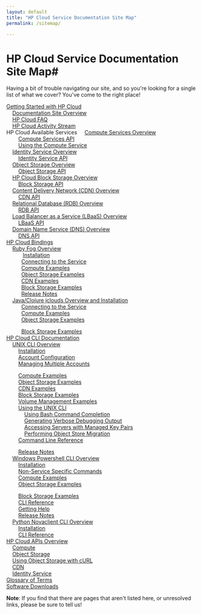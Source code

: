 ```yaml
---
layout: default
title: "HP Cloud Service Documentation Site Map"
permalink: /sitemap/

---
```

# HP Cloud Service Documentation Site Map#

Having a bit of trouble navigating our site, and so you're looking for a single list of what we cover?  You've come to the right place!

[Getting Started with HP Cloud](/)<br>
&nbsp;&nbsp;&nbsp;&nbsp;[Documentation Site Overview](/site-overview)<br>
&nbsp;&nbsp;&nbsp;&nbsp;[HP Cloud FAQ](/faq)<br>
&nbsp;&nbsp;&nbsp;&nbsp;[HP Cloud Activity Stream](/activity-stream)<br>
HP Cloud Available Services
&nbsp;&nbsp;&nbsp;&nbsp;[Compute Services Overview](/compute)<br>
&nbsp;&nbsp;&nbsp;&nbsp;&nbsp;&nbsp;&nbsp;&nbsp;[Compute Services API](/compute/api)<br>
&nbsp;&nbsp;&nbsp;&nbsp;&nbsp;&nbsp;&nbsp;&nbsp;[Using the Compute Service](/compute/using)<br>
&nbsp;&nbsp;&nbsp;&nbsp;[Identity Service Overview](/identity)<br>
&nbsp;&nbsp;&nbsp;&nbsp;&nbsp;&nbsp;&nbsp;&nbsp;[Identity Service API](identity/api)<br>
&nbsp;&nbsp;&nbsp;&nbsp;[Object Storage Overview](/object-storage)<br>
&nbsp;&nbsp;&nbsp;&nbsp;&nbsp;&nbsp;&nbsp;&nbsp;[Object Storage API](/object-storage/api)<br>
&nbsp;&nbsp;&nbsp;&nbsp;[HP Cloud Block Storage Overview](/block-storage)<br>
&nbsp;&nbsp;&nbsp;&nbsp;&nbsp;&nbsp;&nbsp;&nbsp;[Block Storage API](/block-storage/api)<br>
&nbsp;&nbsp;&nbsp;&nbsp;[Content Delivery Network (CDN) Overview](/cdn)<br>
&nbsp;&nbsp;&nbsp;&nbsp;&nbsp;&nbsp;&nbsp;&nbsp;[CDN API](/cdn/api)<br>
&nbsp;&nbsp;&nbsp;&nbsp;[Relational Database (RDB) Overview](/rdb)<br>
&nbsp;&nbsp;&nbsp;&nbsp;&nbsp;&nbsp;&nbsp;&nbsp;[RDB API](/rdb/api)<br>
&nbsp;&nbsp;&nbsp;&nbsp;[Load Balancer as a Service (LBaaS) Overview](/lbaas)<br>
&nbsp;&nbsp;&nbsp;&nbsp;&nbsp;&nbsp;&nbsp;&nbsp;[LBaaS API](/lbaas/api)<br>
&nbsp;&nbsp;&nbsp;&nbsp;[Domain Name Service (DNS) Overview](/dns)<br>
&nbsp;&nbsp;&nbsp;&nbsp;&nbsp;&nbsp;&nbsp;&nbsp;[DNS API](/dns/api)<br>
[HP Cloud Bindings](/bindings)<br>
&nbsp;&nbsp;&nbsp;&nbsp;[Ruby Fog Overview](/bindings/fog)<br>
&nbsp;&nbsp;&nbsp;&nbsp;&nbsp;&nbsp;&nbsp;&nbsp;&nbsp;&nbsp;&nbsp;[Installation](/bindings/fog/install)<br>
&nbsp;&nbsp;&nbsp;&nbsp;&nbsp;&nbsp;&nbsp;&nbsp;&nbsp;&nbsp;[Connecting to the Service](/bindings/fog/connect)<br>
&nbsp;&nbsp;&nbsp;&nbsp;&nbsp;&nbsp;&nbsp;&nbsp;&nbsp;&nbsp;[Compute Examples](/bindings/fog/compute)<br>
&nbsp;&nbsp;&nbsp;&nbsp;&nbsp;&nbsp;&nbsp;&nbsp;&nbsp;&nbsp;[Object Storage Examples](/bindings/fog/object-storage)<br>
&nbsp;&nbsp;&nbsp;&nbsp;&nbsp;&nbsp;&nbsp;&nbsp;&nbsp;&nbsp;[CDN Examples](/bindings/fog/cdn)<br>
&nbsp;&nbsp;&nbsp;&nbsp;&nbsp;&nbsp;&nbsp;&nbsp;&nbsp;&nbsp;[Block Storage Examples](/bindings/fog/block-storage)<br>
&nbsp;&nbsp;&nbsp;&nbsp;&nbsp;&nbsp;&nbsp;&nbsp;&nbsp;&nbsp;[Release Notes](/bindings/fog/release-notes)<br>
&nbsp;&nbsp;&nbsp;&nbsp;[Java/Clojure jclouds Overview and Installation](/bindings/jclouds)<br>
&nbsp;&nbsp;&nbsp;&nbsp;&nbsp;&nbsp;&nbsp;&nbsp;&nbsp;&nbsp;[Connecting to the Service](/bindings/jclouds/connecting)<br>
&nbsp;&nbsp;&nbsp;&nbsp;&nbsp;&nbsp;&nbsp;&nbsp;&nbsp;&nbsp;[Compute Examples](/bindings/jclouds/compute)<br>
&nbsp;&nbsp;&nbsp;&nbsp;&nbsp;&nbsp;&nbsp;&nbsp;&nbsp;&nbsp;[Object Storage Examples](/bindings/jclouds/object-storage)<br>
<!--&nbsp;&nbsp;&nbsp;&nbsp;&nbsp;&nbsp;&nbsp;&nbsp;&nbsp;&nbsp;[CDN Examples](/bindings/jclouds/cdn)<br>-->
&nbsp;&nbsp;&nbsp;&nbsp;&nbsp;&nbsp;&nbsp;&nbsp;&nbsp;&nbsp;[Block Storage Examples](/bindings/jclouds/block-storage)<br>
[HP Cloud CLI Documentation](/cli)<br>
&nbsp;&nbsp;&nbsp;&nbsp;[UNIX CLI Overview](/cli/unix)<br>
&nbsp;&nbsp;&nbsp;&nbsp;&nbsp;&nbsp;&nbsp;&nbsp;[Installation](/cli/unix/install)<br>
&nbsp;&nbsp;&nbsp;&nbsp;&nbsp;&nbsp;&nbsp;&nbsp;[Account Configuration](/cli/unix/configuration)<br>
&nbsp;&nbsp;&nbsp;&nbsp;&nbsp;&nbsp;&nbsp;&nbsp;[Managing Multiple Accounts](/cli/unix/account-management)<br>
<!--&nbsp;&nbsp;&nbsp;&nbsp;&nbsp;&nbsp;&nbsp;&nbsp;&nbsp;&nbsp;&nbsp;&nbsp;[Account Management](/cli/unix/configuration)<br>-->
&nbsp;&nbsp;&nbsp;&nbsp;&nbsp;&nbsp;&nbsp;&nbsp;[Compute Examples](/cli/unix/compute)<br>
&nbsp;&nbsp;&nbsp;&nbsp;&nbsp;&nbsp;&nbsp;&nbsp;[Object Storage Examples](/cli/unix/object-storage)<br>
&nbsp;&nbsp;&nbsp;&nbsp;&nbsp;&nbsp;&nbsp;&nbsp;[CDN Examples](/cli/unix/cdn)<br>
&nbsp;&nbsp;&nbsp;&nbsp;&nbsp;&nbsp;&nbsp;&nbsp;[Block Storage Examples](/cli/unix/block-storage)<br>
&nbsp;&nbsp;&nbsp;&nbsp;&nbsp;&nbsp;&nbsp;&nbsp;[Volume Management Examples](/block-storage/volume)<br>
&nbsp;&nbsp;&nbsp;&nbsp;&nbsp;&nbsp;&nbsp;&nbsp;[Using the UNIX CLI](/cli/unix/using)<br> <!--Doug: add this page-->
&nbsp;&nbsp;&nbsp;&nbsp;&nbsp;&nbsp;&nbsp;&nbsp;&nbsp;&nbsp;&nbsp;&nbsp;[Using Bash Command Completion](/cli/unix/articles/complete)<br>
&nbsp;&nbsp;&nbsp;&nbsp;&nbsp;&nbsp;&nbsp;&nbsp;&nbsp;&nbsp;&nbsp;&nbsp;[Generating Verbose Debugging Output](/cli/unix/articles/debugging)<br>
&nbsp;&nbsp;&nbsp;&nbsp;&nbsp;&nbsp;&nbsp;&nbsp;&nbsp;&nbsp;&nbsp;&nbsp;[Accessing Servers with Managed Key Pairs](/cli/unix/articles/managedkeypairs)<br>
&nbsp;&nbsp;&nbsp;&nbsp;&nbsp;&nbsp;&nbsp;&nbsp;&nbsp;&nbsp;&nbsp;&nbsp;[Performing Object Store Migration](/cli/unix/articles/migration)<br>
&nbsp;&nbsp;&nbsp;&nbsp;&nbsp;&nbsp;&nbsp;&nbsp;[Command Line Reference](/cli/unix/reference)<br>
<!--&nbsp;&nbsp;&nbsp;&nbsp;&nbsp;&nbsp;&nbsp;&nbsp;[Getting Help](/cli/unix/help)<br>-->
&nbsp;&nbsp;&nbsp;&nbsp;&nbsp;&nbsp;&nbsp;&nbsp;[Release Notes](/cli/unix/release-notes)<br>
&nbsp;&nbsp;&nbsp;&nbsp;[Windows Powershell CLI Overview](/cli/windows)<br>
&nbsp;&nbsp;&nbsp;&nbsp;&nbsp;&nbsp;&nbsp;&nbsp;[Installation](/cli/windows/installation)<br>
&nbsp;&nbsp;&nbsp;&nbsp;&nbsp;&nbsp;&nbsp;&nbsp;[Non-Service Specific Commands](/cli/windows/commands)<br>
&nbsp;&nbsp;&nbsp;&nbsp;&nbsp;&nbsp;&nbsp;&nbsp;[Compute Examples](/cli/windows/compute)<br>
&nbsp;&nbsp;&nbsp;&nbsp;&nbsp;&nbsp;&nbsp;&nbsp;[Object Storage Examples](/cli/windows/containers-and-folders)<br>
<!--&nbsp;&nbsp;&nbsp;&nbsp;&nbsp;&nbsp;&nbsp;&nbsp;[CDN Examples](/cli/windows/cdn)<br>-->
&nbsp;&nbsp;&nbsp;&nbsp;&nbsp;&nbsp;&nbsp;&nbsp;[Block Storage Examples](/cli/windows/block-storage)<br>
&nbsp;&nbsp;&nbsp;&nbsp;&nbsp;&nbsp;&nbsp;&nbsp;[CLI Reference](/cli/windows/reference)<br>
&nbsp;&nbsp;&nbsp;&nbsp;&nbsp;&nbsp;&nbsp;&nbsp;[Getting Help](/cli/windows/help)<br>
&nbsp;&nbsp;&nbsp;&nbsp;&nbsp;&nbsp;&nbsp;&nbsp;[Release Notes](/cli/windows/release-notes)<br>
&nbsp;&nbsp;&nbsp;&nbsp;[Python Novaclient CLI Overview](/cli/nova)<br>
&nbsp;&nbsp;&nbsp;&nbsp;&nbsp;&nbsp;&nbsp;&nbsp;[Installation](/cli/nova/install)<br>
&nbsp;&nbsp;&nbsp;&nbsp;&nbsp;&nbsp;&nbsp;&nbsp;[CLI Reference](/cli/nova/reference)<br>
[HP Cloud APIs Overview](/api)<br>
&nbsp;&nbsp;&nbsp;&nbsp;[Compute](/compute/api)<br>
&nbsp;&nbsp;&nbsp;&nbsp;[Object Storage](/object-storage/api)<br>
&nbsp;&nbsp;&nbsp;&nbsp;[Using Object Storage with cURL](/object-storage/api/curl)<br>
&nbsp;&nbsp;&nbsp;&nbsp;[CDN](cdn/api)<br>
&nbsp;&nbsp;&nbsp;&nbsp;[Identity Service](/identity/api)<br>
[Glossary of Terms](/glossary)<br>
[Software Downloads](/downloads)<br>

**Note**: If you find that there are pages that aren't listed here, or unresolved links, please be sure to tell us!